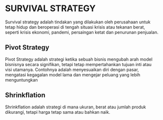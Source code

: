 # SURVIVAL STRATEGY

Survival strategy adalah tindakan yang dilakukan oleh perusahaan untuk tetap hidup dan beroperasi di tengah situasi krisis atau tekanan berat, seperti krisis ekonomi, pandemi, persaingan ketat dan penurunan penjualan.

## Pivot Strategy

Pivot Strategy adalah strategi ketika sebuah bisnis mengubah arah model bisnisnya secara signifikan, tetapi tetap mempertahankan tujuan inti atau visi utamanya. Contohnya adalah menyesuaikan diri dengan pasar, mengatasi kegagalan model lama dan mengejar peluang yang lebih menguntungkan

## Shrinkflation

Shrinkflation adalah strategi di mana ukuran, berat atau jumlah produk dikurangi, tetapi harga tetap sama atau bahkan naik.